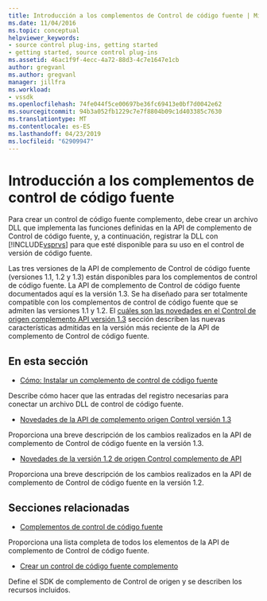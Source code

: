 ```yaml
---
title: Introducción a los complementos de Control de código fuente | Microsoft Docs
ms.date: 11/04/2016
ms.topic: conceptual
helpviewer_keywords:
- source control plug-ins, getting started
- getting started, source control plug-ins
ms.assetid: 46ac1f9f-4ecc-4a72-88d3-4c7e1647e1cb
author: gregvanl
ms.author: gregvanl
manager: jillfra
ms.workload:
- vssdk
ms.openlocfilehash: 74fe044f5ce00697be36fc69413e0bf7d0042e62
ms.sourcegitcommit: 94b3a052fb1229c7e7f8804b09c1d403385c7630
ms.translationtype: MT
ms.contentlocale: es-ES
ms.lasthandoff: 04/23/2019
ms.locfileid: "62909947"
---
```

# <a name="get-started-with-source-control-plug-ins"></a>Introducción a los complementos de control de código fuente
Para crear un control de código fuente complemento, debe crear un archivo DLL que implementa las funciones definidas en la API de complemento de Control de código fuente, y, a continuación, registrar la DLL con [!INCLUDE[vsprvs](../../code-quality/includes/vsprvs_md.md)] para que esté disponible para su uso en el control de versión de código fuente.

 Las tres versiones de la API de complemento de Control de código fuente (versiones 1.1, 1.2 y 1.3) están disponibles para los complementos de control de código fuente. La API de complemento de Control de código fuente documentados aquí es la versión 1.3. Se ha diseñado para ser totalmente compatible con los complementos de control de código fuente que se admiten las versiones 1.1 y 1.2. El [cuáles son las novedades en el Control de origen complemento API versión 1.3](../../extensibility/internals/what-s-new-in-the-source-control-plug-in-api-version-1-3.md) sección describen las nuevas características admitidas en la versión más reciente de la API de complemento de Control de código fuente.

## <a name="in-this-section"></a>En esta sección
- [Cómo: Instalar un complemento de control de código fuente](../../extensibility/internals/how-to-install-a-source-control-plug-in.md)

 Describe cómo hacer que las entradas del registro necesarias para conectar un archivo DLL de control de código fuente.

- [Novedades de la API de complemento origen Control versión 1.3](../../extensibility/internals/what-s-new-in-the-source-control-plug-in-api-version-1-3.md)

 Proporciona una breve descripción de los cambios realizados en la API de complemento de Control de código fuente en la versión 1.3.

- [Novedades de la versión 1.2 de origen Control complemento de API](../../extensibility/internals/what-s-new-in-the-source-control-plug-in-api-version-1-2.md)

 Proporciona una breve descripción de los cambios realizados en la API de complemento de Control de código fuente en la versión 1.2.

## <a name="related-sections"></a>Secciones relacionadas
- [Complementos de control de código fuente](../../extensibility/source-control-plug-ins.md)

 Proporciona una lista completa de todos los elementos de la API de complemento de Control de código fuente.

- [Crear un control de código fuente complemento](../../extensibility/internals/creating-a-source-control-plug-in.md)

 Define el SDK de complemento de Control de origen y se describen los recursos incluidos.